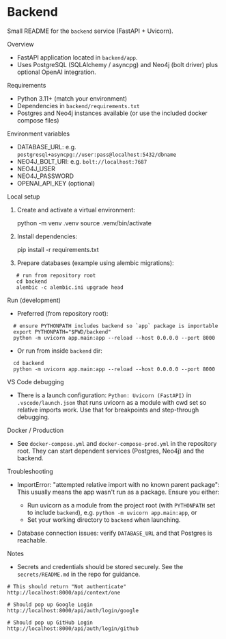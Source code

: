 # Backend

Small README for the `backend` service (FastAPI + Uvicorn).

Overview
- FastAPI application located in `backend/app`.
- Uses PostgreSQL (SQLAlchemy / asyncpg) and Neo4j (bolt driver) plus optional OpenAI integration.

Requirements
- Python 3.11+ (match your environment)
- Dependencies in `backend/requirements.txt`
- Postgres and Neo4j instances available (or use the included docker compose files)

Environment variables
- DATABASE_URL: e.g. `postgresql+asyncpg://user:pass@localhost:5432/dbname`
- NEO4J_BOLT_URI: e.g. `bolt://localhost:7687`
- NEO4J_USER
- NEO4J_PASSWORD
- OPENAI_API_KEY (optional)

Local setup
1. Create and activate a virtual environment:

   python -m venv .venv
   source .venv/bin/activate

2. Install dependencies:

   pip install -r requirements.txt

3. Prepare databases (example using alembic migrations):
```
   # run from repository root
   cd backend
   alembic -c alembic.ini upgrade head
```
Run (development)
- Preferred (from repository root):
```
  # ensure PYTHONPATH includes backend so `app` package is importable
  export PYTHONPATH="$PWD/backend"
  python -m uvicorn app.main:app --reload --host 0.0.0.0 --port 8000
```
- Or run from inside `backend` dir:
```
  cd backend
  python -m uvicorn app.main:app --reload --host 0.0.0.0 --port 8000
```
VS Code debugging
- There is a launch configuration: `Python: Uvicorn (FastAPI)` in `.vscode/launch.json` that runs uvicorn as a module with cwd set so relative imports work. Use that for breakpoints and step-through debugging.

Docker / Production
- See `docker-compose.yml` and `docker-compose-prod.yml` in the repository root. They can start dependent services (Postgres, Neo4j) and the backend.

Troubleshooting
- ImportError: "attempted relative import with no known parent package": This usually means the app wasn't run as a package. Ensure you either:
  - Run uvicorn as a module from the project root (with `PYTHONPATH` set to include `backend`), e.g. `python -m uvicorn app.main:app`, or
  - Set your working directory to `backend` when launching.

- Database connection issues: verify `DATABASE_URL` and that Postgres is reachable.

Notes
- Secrets and credentials should be stored securely. See the `secrets/README.md` in the repo for guidance.

```
# This should return "Not authenticate"
http://localhost:8000/api/context/one

# Should pop up Google Login
http://localhost:8000/api/auth/login/google

# Should pop up GitHub Login
http://localhost:8000/api/auth/login/github